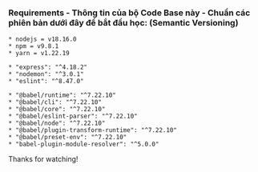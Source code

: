### Requirements - Thông tin của bộ Code Base này - Chuẩn các phiên bản dưới đây để bắt đầu học: (Semantic Versioning)

```
* nodejs = v18.16.0
* npm = v9.8.1
* yarn = v1.22.19

* "express": "^4.18.2"
* "nodemon": "^3.0.1"
* "eslint": "^8.47.0"

* "@babel/runtime": "^7.22.10"
* "@babel/cli": "^7.22.10"
* "@babel/core": "^7.22.10"
* "@babel/eslint-parser": "^7.22.10"
* "@babel/node": "^7.22.10"
* "@babel/plugin-transform-runtime": "^7.22.10"
* "@babel/preset-env": "^7.22.10"
* "babel-plugin-module-resolver": "^5.0.0"
```

Thanks for watching!
